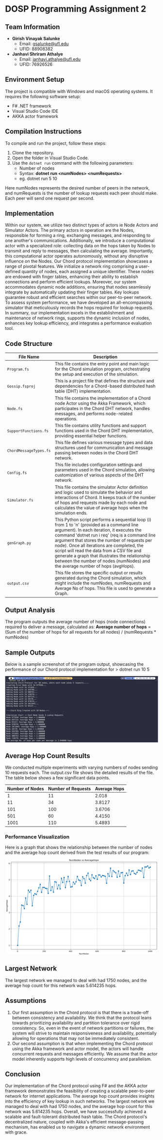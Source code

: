 # DOSP Programming Assignment 2

## Team Information

- **Girish Vinayak Salunke**
  - Email: gsalunke@ufl.edu
  - UFID: 88908382
- **Janhavi Shriram Athalye**
  - Email: janhavi.athalye@ufl.edu
  - UFID: 76926526

## Environment Setup

The project is compatible with Windows and macOS operating systems. It requires the following software setup:

- F# .NET framework
- Visual Studio Code IDE
- AKKA actor framework

## Compilation Instructions

To compile and run the project, follow these steps:

1. Clone the repository.
2. Open the folder in Visual Studio Code.
3. Use the `dotnet run` command with the following parameters: 
   - Number of nodes
   - Syntax: <b> dotnet run \<numNodes> \<numRequests> </b>
   - eg. dotnet run 5 10

Here numNodes represents the desired number of peers in the network, and numRequests is the number of lookup requests each peer should make. Each peer will send one request per second.

## Implementation

Within our system, we utilize two distinct types of actors ie Node Actors and Simulator Actors. The primary actors in operation are the Nodes, responsible for forming a ring, exchanging messages, and responding to one another's communications. Additionally, we introduce a computational actor with a specialized role: collecting data on the hops taken by Nodes to transmit and reply to messages, then calculating the average. Importantly, this computational actor operates autonomously, without any disruptive influence on the Nodes.
Our Chord protocol implementation showcases a range of pivotal features. We initialize a network ring comprising a user-defined quantity of nodes, each assigned a unique identifier. These nodes are endowed with finger tables, enhancing their ability to establish connections and perform efficient lookups. Moreover, our system accommodates dynamic node additions, ensuring that nodes seamlessly integrate by
automatically updating their finger tables. Key lookups guarantee robust and efficient searches within our peer-to-peer network. To assess system performance, we have developed an all-encompassing simulator that meticulously records the hops required for lookup requests. In summary, our implementation excels in the establishment and maintenance of network rings, supports the dynamic inclusion of nodes, enhances key lookup efficiency, and integrates a performance evaluation tool.

## Code Structure

| File Name         | Description |
|-------------------|-------------|
| `Program.fs`      | This file contains the entry point and main logic for the Chord simulation program, orchestrating the setup and execution of the simulation.|
| `Gossip.fsproj`   | This is a project file that defines the structure and dependencies for a Chord-based distributed hash table (DHT) implementation. |
| `Node.fs`  | This file contains the implementation of a Chord node Actor using the Akka Framework, which participates in the Chord DHT network, handles messages, and performs node-related operations. |
| `SupportFunctions.fs`    | This file contains utility functions and support functions used in the Chord DHT implementation, providing essential helper functions. |
| `ChordMessageTypes.fs`     | This file defines various message types and data structures used for communication and message passing between nodes in the Chord DHT network. |
| `Config.fs`         | This file includes configuration settings and parameters used in the Chord simulation, allowing customization of various aspects of the DHT network.|
| `Simulator.fs`| This file contains the simulator Actor definition and logic used to simulate the behavior and interactions of Chord. It keeps track of the number of hops and requests made by each node and calculates the value of average hops when the simulation ends. |
| `genGraph.py`   | This Python script performs a sequential loop (i) from 1 to 'n' (provided as a command line argument). In each iteration, it executes the command 'dotnet run i req' (req is a command line argument that stores the number of requests per node). Once all iterations are completed, the script will read the data from a CSV file and generate a graph that illustrates the relationship between the number of nodes (numNodes) and the average number of hops (avgHops).|
| `output.csv`      | This file stores the specific output or results generated during the Chord simulation, which might include the numNodes, numRequests and Average No of hops. This file is used to generate a Graph. |

## Output Analysis

The program outputs the average number of hops (node connections) required to deliver a message, calculated as:
**Average number of hops** =
(Sum of the number of hops for all requests for all nodes) / (numRequests * numNodes)

## Sample Outputs

Below is a sample screenshot of the program output, showcasing the performance of our Chord protocol implementation for > dotnet run 10 5

![Output 1](./Outputs/Output1.png "Our Team Logo")

## Average Hop Count Results
We conducted multiple experiments with varying numbers of nodes sending 10 requests each. The output.csv file shows the detailed results of the file. The table below shows a few significant data points.

| Number of Nodes | Number of Requests | Average Hops |
|-----------------|--------------------|--------------|
| 1               | 11                 | 2.018        |
| 11              | 34                 | 3.8127       |
| 101             | 100                | 3.6706       |
| 501             | 60                 | 4.4150       |
| 1001            | 110                | 5.4893       |

### Performance Visualization

Here is a graph that shows the relationship between the number of nodes and the average hop count derived from the test results of our program:

![Output 2](./Outputs/Output2.png "Our Team Logo")


## Largest Network

The largest network we managed to deal with had 1750 nodes, and the average hop count for this network was 5.614235 hops.

## Assumptions

1. Our first assumption in the Chord protocol is that there is a trade-off between consistency and availability. We think that the protocol leans towards prioritizing availability and partition tolerance over rigid consistency. So, even in the event of network partitions or failures, the system will strive to maintain responsiveness and availability, potentially allowing for operations that may not be immediately consistent.
2. Our second assumption is that when implementing the Chord protocol using the Akka framework and actor model, the actors will handle concurrent requests and messages efficiently. We assume that the actor model inherently supports high levels of concurrency and parallelism.

## Conclusion
Our implementation of the Chord protocol using F# and the AKKA actor framework demonstrates the feasibility of creating a scalable peer-to-peer network for internet applications. The average hop count provides insights into the efficiency of key lookup in such networks. The largest network we managed to deal with had 1750 nodes, and the average hop count for this network was 5.614235 hops. Overall, we have successfully achieved a scalable and fault-tolerant distributed hash table. The Chord protocol's decentralized nature, coupled with Akka's efficient message-passing mechanism, has enabled us to navigate a dynamic network environment with grace.


